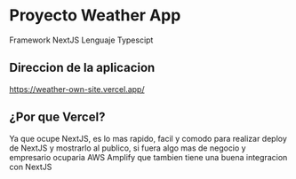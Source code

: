 # Proyecto Weather App

Framework NextJS
Lenguaje Typescipt

## Direccion de la aplicacion 

https://weather-own-site.vercel.app/

## ¿Por que Vercel?

Ya que ocupe NextJS, es lo mas rapido, facil y comodo para realizar deploy de NextJS y mostrarlo al publico, si fuera algo mas de negocio y empresario ocuparia AWS Amplify que tambien tiene una buena integracion con NextJS  